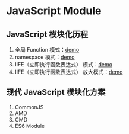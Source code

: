 # JavaScript Module

## JavaScript 模块化历程
1. 全局 Function 模式：[demo](./JSModuleHistory/1.Function/index.html)
2. namespace 模式：[demo](./JSModuleHistory/2.Namespace/index.html)
3. IIFE（立即执行函数表达式） 模式：[demo](./JSModuleHistory/3.IIFE/index.html)
4. IIFE（立即执行函数表达式） 放大模式：[demo](./JSModuleHistory/4.IIFE+/index.html)

## 现代 JavaScript 模块化方案
1. CommonJS
2. AMD
3. CMD
4. ES6 Module
